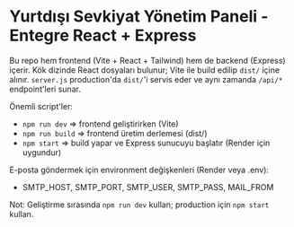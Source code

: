 Yurtdışı Sevkiyat Yönetim Paneli - Entegre React + Express
=============================================================

Bu repo hem frontend (Vite + React + Tailwind) hem de backend (Express) içerir.
Kök dizinde React dosyaları bulunur; Vite ile build edilip `dist/` içine alınır.
`server.js` production'da `dist/`'i servis eder ve aynı zamanda `/api/*` endpoint'leri sunar.

Önemli script'ler:
- `npm run dev` => frontend geliştirirken (Vite)
- `npm run build` => frontend üretim derlemesi (dist/)
- `npm start` => build yapar ve Express sunucuyu başlatır (Render için uygundur)

E-posta göndermek için environment değişkenleri (Render veya .env):
- SMTP_HOST, SMTP_PORT, SMTP_USER, SMTP_PASS, MAIL_FROM

Not: Geliştirme sırasında `npm run dev` kullan; production için `npm start` kullan.

